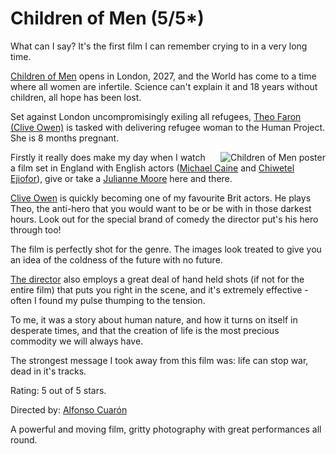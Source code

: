 # Children of Men (5/5*)

What can I say?  It's the first film I can remember crying to in a very long time.

[Children of Men][COM] opens in London, 2027, and the World has come to a time where all women are infertile.  Science can't explain it and 18 years without children, all hope has been lost.

Set against London uncompromisingly exiling all refugees, [Theo Faron (Clive Owen)][Clive] is tasked with delivering refugee woman to the Human Project.  She is 8 months pregnant.

[Clive]: http://www.imdb.com/name/nm0654110/

[COM]: http://www.imdb.com/title/tt0206634/
<!--more-->

<img style="float: right; padding-left: 20px" alt="Children of Men poster" src="http://remysharp.com/wp-content/uploads/2006/10/children_of_men_poster.jpg" />Firstly it really does make my day when I watch a film set in England with English actors ([Michael Caine][Michael] and [Chiwetel Ejiofor][CE]), give or take a [Julianne Moore][JM] here and there.

[Clive Owen][Clive] is quickly becoming one of my favourite Brit actors.  He plays Theo, the anti-hero that you would want to be or be with in those darkest hours.  Look out for the special brand of comedy the director put's his hero through too!

The film is perfectly shot for the genre.  The images look treated to give you an idea of the coldness of the future with no future.

[The director][Alfonso] also employs a great deal of hand held shots (if not for the entire film) that puts you right in the scene, and it's extremely effective - often I found my pulse thumping to the tension.

To me, it was a story about human nature, and how it turns on itself in desperate times, and that the creation of life is the most precious commodity we will always have.

The strongest message I took away from this film was: life can stop war, dead in it's tracks.

Rating: 5 out of 5 stars.

Directed by: [Alfonso Cuarón][Alfonso]

A powerful and moving film, gritty photography with great performances all round.

[JM]: http://www.imdb.com/name/nm0000194/
[Alfonso]: http://www.imdb.com/name/nm0190859/
[Michael]: http://www.imdb.com/name/nm0000323/
[CE]: http://www.imdb.com/name/nm0252230/